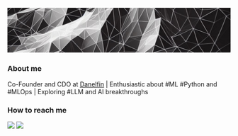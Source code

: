  ![background](https://raw.githubusercontent.com/aaronroman/aaronroman/cfbd7eafa5b495441d874222ec9248365db7cd9b/background_ai_generated.png)

### About me
Co-Founder and CDO at <a href="https://danelfin.com">Danelfin</a> | Enthusiastic about #ML #Python and #MLOps | Exploring #LLM and AI breakthroughs

### How to reach me
<a href="https://linkedin.com/in/aaronroman"><img src="https://img.shields.io/badge/-aaronroman-gray?style=flat-square&logo=Linkedin&logoColor=white&link=https://linkedin.com/in/aaronroman/"></a>
<a href="https://twitter.com/aaronroman"><img src="https://img.shields.io/badge/-aaronroman-blue?style=flat-square&logo=Twitter&logoColor=white&link=https://twitter.com/aaronroman"></a>


<!--https://twitter.com/aaronroman
**aaronroman/aaronroman** is a ✨ _special_ ✨ repository because its `README.md` (this file) appears on your GitHub profile.

Here are some ideas to get you started:

- 🔭 I’m currently working on ...
- 🌱 I’m currently learning ...
- 👯 I’m looking to collaborate on ...
- 🤔 I’m looking for help with ...
- 💬 Ask me about ...
- 📫 How to reach me: ...
- 😄 Pronouns: ...
- ⚡ Fun fact: ...
-->
